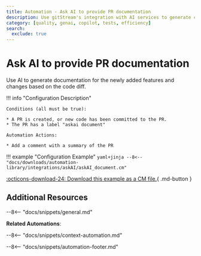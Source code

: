 ```yaml
---
title: Automation - Ask AI to provide PR documentation
description: Use gitStream's integration with AI services to generate conscious documentation of the changes in the PR.
category: [quality, genai, copilot, tests, efficiency]
search:
  exclude: true
---
```

# Ask AI to provide PR documentation

<!-- --8<-- [start:example]-->
Use AI to generate documentation for the newly added features and changes based on the code diff.

!!! info "Configuration Description"

    Conditions (all must be true):

    * A PR is created, or new code has been committed to the PR.
    * The PR has a label "askai document"

    Automation Actions:

    * Add a comment with a summary of the PR

!!! example "Configuration Example"
    ```yaml+jinja
    --8<-- "docs/downloads/automation-library/integrations/askAI/askAI_document.cm"
    ```
    <div class="result" markdown>
        <span>
        [:octicons-download-24: Download this example as a CM file.](/downloads/automation-library/integrations/askAI/askAI_document.cm){ .md-button }
        </span>
    </div>
<!-- --8<-- [end:example]-->

## Additional Resources

--8<-- "docs/snippets/general.md"

**Related Automations**:

--8<-- "docs/snippets/context-automation.md"

--8<-- "docs/snippets/automation-footer.md"
